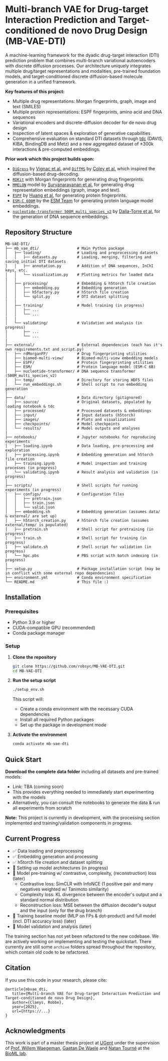# Multi-branch VAE for Drug-target Interaction Prediction and Target-conditioned de novo Drug Design (MB-VAE-DTI)

A machine-learning framework for the dyadic drug-target interaction (DTI) prediction problem that combines multi-branch variational autoencoders with discrete diffusion processes. Our architecture uniquely integrates multiple drug/target representations and modalities, pre-trained foundation models, and target-conditioned discrete diffusion-based molecule generation in a unified framework.

**Key features of this project:**
- Multiple drug representations: Morgan fingerprints, graph, image and text (SMILES)
- Multiple protein representations: ESPF fingerprints, amino acid and DNA sequences
- Variational encoders and discrete-diffusion decoder for de novo drug design
- Inspection of latent spaces & exploration of generative capabilities
- Comprehensive evaluation on standard DTI datasets through [tdc](https://tdcommons.ai/) (DAVIS, KIBA, BindingDB and Metz) and a new aggregated dataset of ±300k interactions & pre-computed embeddings.

**Prior work which this project builds upon:**
- [`DiGress`](https://github.com/cvignac/DiGress) by [Vignac et al.](https://arxiv.org/abs/2209.14734) and [`DiffMS`](https://github.com/coleygroup/DiffMS) by [Coley et al.](https://arxiv.org/abs/2409.10000) which inspired the diffusion-based drug-decoding.
- [`RDKit`](https://www.rdkit.org/) with Morgan fingerprints for generating drug fingerprints.
- [`MMELON`](https://github.com/BiomedSciAI/biomed-multi-view) model by [Suryanarayanan et al.](https://arxiv.org/abs/2410.19704) for generating drug representation embeddings (graph, image and text).
- [`ESPF`](https://github.com/kexinhuang12345/ESPF) by [Huang et al.](https://static1.squarespace.com/static/58f7aae1e6f2e1a0f9a56616/t/5e370e2d12092f15876d5753/1580666413389/paper.pdf) for generating protein fingerprints.
- [`ESM-C 600M`](https://github.com/evolutionaryscale/esm) by the [ESM Team](https://evolutionaryscale.ai/blog/esm-cambrian) for generating protein language model embeddings.
- [`nucleotide-transformer 500M_multi_species_v2`](https://github.com/instadeepai/nucleotide-transformer) by [Dalla-Torre et al.](https://www.biorxiv.org/content/10.1101/2023.01.11.523679v2) for the generation of DNA sequence embeddings.

## Repository Structure

```
MB-VAE-DTI/
├── mb_vae_dti/                 # Main Python package
│   ├── loading/                # Loading and preprocessing datasets
│   │   ├── datasets.py         # Loading, merging, filtering and saving initial DTI datasets
│   │   ├── annotation.py       # Addition of DNA sequences, InChI keys, etc.
│   │   └── visualization.py    # Plotting metrics for loaded data
|   | 
│   ├── processing/             # Embedding & h5torch file creation
│   │   ├── embedding.py        # Embedding generation
│   │   ├── h5factory.py        # h5torch file creation
│   │   └── split.py            # DTI dataset splitting
|   |
│   ├── training/               # Model training (in progress)
│   │   ├── ...
│   │   └── ...
|   |
│   └── validating/             # Validation and analysis (in progress)
│       ├── ...
│       └── ...
|
├── external/                   # External dependencies (each has it's own requirements.txt and script.py)
│   ├── rdMorganFP/             # Drug fingerprinting utilities
│   ├── biomed-multi-view/      # Biomed-multi-view embedding models
│   ├── ESPF/                   # Protein fingerprinting utilities
│   ├── ESM/                    # Protein language model (ESM-C 6B)
│   ├── nucleotide-transformer/ # DNA sequence transformer (500M_multi_species_v2)
|   ├── temp/                   # Directory for storing HDF5 files
│   └── run_embeddings.sh       # Shell script to run embedding generation
|
├── data/                       # Data directory (gitignored)
│   ├── source/                 # Original datasets, populated by loading notebook & tdc
│   ├── processed/              # Processed datasets & embeddings
│   ├── input/                  # Input datasets (h5torch)
│   ├── images/                 # Plots and visualizations
│   ├── checkpoints/            # Model checkpoints
│   └── results/                # Model outputs and analyses
|
├── notebooks/                  # Jupyter notebooks for reproducing experiments
│   ├── loading.ipynb           # Data loading, pre-processing and exploration
│   ├── processing.ipynb        # Embedding generation and h5torch file creation
│   ├── training.ipynb          # Model inspection and training processes (in progress)
│   └── validating.ipynb        # Result analysis and validation (in progress)
|
├── scripts/                    # Shell scripts for running experiments (in progress)
│   ├── configs/                # Configuration files
│   │   ├── pretrain.json
│   │   ├── train.json
│   │   └── valid.json
│   ├── embedding.sh            # Embedding generation (assumes data/ & external/ are set up)
│   ├── h5torch_creation.py     # h5torch file creation (assumes external/temp/ is populated)
│   ├── pretrain.sh             # Shell script for pretraining (in progress)
│   ├── train.sh                # Shell script for training (in progress)
│   ├── validate.sh             # Shell script for validation (in progress)
│   └── hpc.pbs                 # PBS script with batch indexing (in progress)
|
├── setup.py                    # Package installation script (may be in conflict with some external repo dependencies)
├── environment.yml             # Conda environment specification
└── README.md                   # This file :)
```

## Installation

### Prerequisites

- Python 3.9 or higher
- CUDA-compatible GPU (recommended)
- Conda package manager

### Setup

1. **Clone the repository**
   ```bash
   git clone https://github.com/robsyc/MB-VAE-DTI.git
   cd MB-VAE-DTI
   ```

2. **Run the setup script**
   ```bash
   ./setup_env.sh
   ```
   This script will:
   - Create a conda environment with the necessary CUDA dependencies
   - Install all required Python packages
   - Set up the package in development mode

3. **Activate the environment**
   ```bash
   conda activate mb-vae-dti
   ```

## Quick Start

**Download the complete data folder** including all datasets and pre-trained models:
   - Link: TBA (coming soon)
   - This provides everything needed to immediately start experimenting with the models
   - Alternatively, you can consult the notebooks to generate the data & run all experiments from scratch

**Note:** This project is currently in development, with the processing section implemented and training/validation components in progress.

## Current Progress

- ✅ Data loading and preprocessing
- ✅ Embedding generation and processing
- ✅ h5torch file creation and dataset splitting
- 🔄 Setting up model architectures (in progress)
- 🔄 Model pre-training w/ contrastive, complexity, (reconstruction) loss (later)
  - Contrastive loss: SimCLR with InfoNCE (1 positive pair and many negatives weighted w/ Tanimoto similarity)
  - Complexity loss: KL divergence between the encoder's output and a standard normal distribution
  - Reconstruction loss: MSE between the diffusion decoder's output and the input (only for the drug branch)
- 🔄 Training baseline model (MLP on FPs & dot-product) and full model (incl. DTI accuracy loss) (later)
- 🔄 Model validation and analysis (later)

The training section has not yet been refactored to the new codebase. We are actively working on implementing and testing the quickstart. There currently are still some `archive` folders spread throughout the repository, which contain old code to be refactored.

## Citation

If you use this code in your research, please cite:

```
@article{mbvae_dti,
   title={Multi-branch VAE for Drug-target Interaction Prediction and Target-conditioned de novo Drug Design},
   author={Claeys, Robbe},
   year={2025},
   url={https://...}
}
```

## Acknowledgments

This work is part of a master thesis project at [UGent](https://www.ugent.be/en) under the supervision of [Prof. Willem Waegeman](https://www.ugent.be/dass/en/research/waegeman), [Gaetan De Waele](https://github.com/gdewael) and [Natan Tourné](https://willemwaegeman.github.io/bioml/members/natan-tourne.html) at the [BioML lab](https://willemwaegeman.github.io/bioml/).